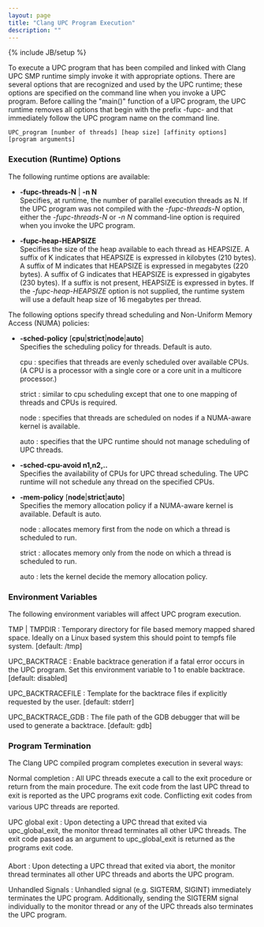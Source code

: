 ```yaml
---
layout: page
title: "Clang UPC Program Execution"
description: ""
---
```

{% include JB/setup %}

To execute a UPC program that has been compiled and linked with Clang UPC SMP
runtime simply invoke it with appropriate options. There are several options
that are recognized and used by the UPC runtime; these options are specified on
the command line when you invoke a UPC program. Before calling the "main()"
function of a UPC program, the UPC runtime removes all options that begin with
the prefix -fupc- and that immediately follow the UPC program name on the
command line.

    UPC_program [number of threads] [heap size] [affinity options] [program arguments]

### Execution (Runtime) Options

The following runtime options are available:

* **-fupc-threads-N** \| **-n N**<br />
Specifies, at runtime, the number of parallel execution threads as N. If
the UPC program was not compiled with the _-fupc-threads-N_ option, either the
_-fupc-threads-N_ or _-n N_ command-line option is required when you invoke the UPC
program.

* **-fupc-heap-HEAPSIZE**<br />
Specifies the size of the heap available to each thread as HEAPSIZE. A
suffix of K indicates that HEAPSIZE is expressed in kilobytes (210 bytes). A
suffix of M indicates that HEAPSIZE is expressed in megabytes (220 bytes). A
suffix of G indicates that HEAPSIZE is expressed in gigabytes (230 bytes). If a
suffix is not present, HEAPSIZE is expressed in bytes. If the
_-fupc-heap-HEAPSIZE_ option is not supplied, the runtime system will use a
default heap size of 16 megabytes per thread.

The following options specify thread scheduling and Non-Uniform Memory Access
(NUMA) policies:

* **-sched-policy** [**cpu**\|**strict**\|**node**\|**auto**]<br />
Specifies the scheduling policy for threads. Default is auto.

    cpu
     :  specifies that threads are evenly scheduled over available CPUs.
        (A CPU is a processor with a single core or a core unit in a
        multicore processor.)

    strict
     :  similar to cpu scheduling except that one to one mapping of threads
        and CPUs is required.

    node
     : specifies that threads are scheduled on nodes if a NUMA-aware kernel
       is available.

    auto
     : specifies that the UPC runtime should not manage scheduling of UPC
       threads.

* **-sched-cpu-avoid n1,n2,..**<br />
Specifies the availability of CPUs for UPC thread scheduling. The UPC
runtime will not schedule any thread on the specified CPUs.

* **-mem-policy** [**node**\|**strict**\|**auto**]<br />
Specifies the memory allocation policy if a NUMA-aware kernel is available.
Default is auto.

    node
     :  allocates memory first from the node on which a thread is scheduled to run.

    strict
     :  allocates memory only from the node on which a thread is scheduled to run.

    auto
     :  lets the kernel decide the memory allocation policy.

### Environment Variables

The following environment variables will affect UPC program execution.

TMP | TMPDIR
 :  Temporary directory for file based memory mapped shared space. Ideally on a
    Linux based system this should point to tempfs file system. [default: /tmp]

UPC_BACKTRACE
 :  Enable backtrace generation if a fatal error occurs in the UPC program. Set
    this environment variable to 1 to enable backtrace. [default: disabled]

UPC_BACKTRACEFILE
 :  Template for the backtrace files if explicitly requested by the user.
    [default: stderr]

UPC_BACKTRACE_GDB
 :  The file path of the GDB debugger that will be used to generate a
    backtrace. [default: gdb]

### Program Termination

The Clang UPC compiled program completes execution in several ways:

Normal completion
 :  All UPC threads execute a call to the exit procedure or return from the
main procedure. The exit code from the last UPC thread to exit is reported as
the UPC programs exit code. Conflicting exit codes from various UPC threads
are reported.

UPC global exit
 :  Upon detecting a UPC thread that exited via upc_global_exit, the monitor
thread terminates all other UPC threads. The exit code passed as an argument to
upc_global_exit is returned as the programs exit code.

Abort
 :  Upon detecting a UPC thread that exited via abort, the monitor thread
terminates all other UPC threads and aborts the UPC program.

Unhandled Signals
 :  Unhandled signal (e.g. SIGTERM, SIGINT) immediately terminates the UPC
program. Additionally, sending the SIGTERM signal individually to the monitor
thread or any of the UPC threads also terminates the UPC program.

